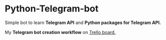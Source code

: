<h1>Python-Telegram-bot</h1><p>
Simple bot to learn <b>Telegram API</b> and <b>Python packages for Telegram API.</b><p>
My <b>Telegram bot creation workflow</b> on <a href="https://trello.com/b/huS9TonT">Trello board.</a>
